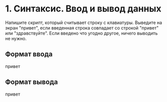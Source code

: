 # 1. Синтаксис. Ввод и вывод данных

Напишите скрипт, который считывает строку с клавиатуры. Выведите на экран "привет", если введенная строка совпадает со строкой "привет" или "здравствуйте". Если введено что угодно другое, ничего выводить не нужно.

## Формат ввода
привет

## Формат вывода
привет
